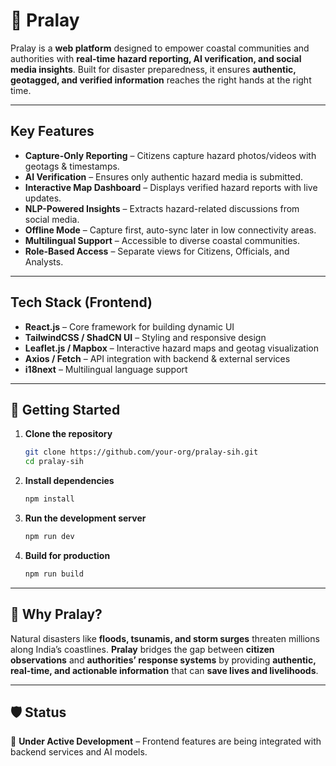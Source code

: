 # 🌊 Pralay   

Pralay is a **web platform** designed to empower coastal communities and authorities with **real-time hazard reporting, AI verification, and social media insights**. Built for disaster preparedness, it ensures **authentic, geotagged, and verified information** reaches the right hands at the right time.  

---

## Key Features  
-  **Capture-Only Reporting** – Citizens capture hazard photos/videos with geotags & timestamps.  
-  **AI Verification** – Ensures only authentic hazard media is submitted.  
-  **Interactive Map Dashboard** – Displays verified hazard reports with live updates.  
-  **NLP-Powered Insights** – Extracts hazard-related discussions from social media.  
-  **Offline Mode** – Capture first, auto-sync later in low connectivity areas.  
-  **Multilingual Support** – Accessible to diverse coastal communities.  
-  **Role-Based Access** – Separate views for Citizens, Officials, and Analysts.  

---

##  Tech Stack (Frontend)  
-  **React.js** – Core framework for building dynamic UI  
-  **TailwindCSS / ShadCN UI** – Styling and responsive design  
-  **Leaflet.js / Mapbox** – Interactive hazard maps and geotag visualization  
-  **Axios / Fetch** – API integration with backend & external services  
-  **i18next** – Multilingual language support  


---

## 🚀 Getting Started  

1. **Clone the repository**  
   ```bash
   git clone https://github.com/your-org/pralay-sih.git
   cd pralay-sih
   ```

2. **Install dependencies**  
   ```bash
   npm install
   ```

3. **Run the development server**  
   ```bash
   npm run dev
   ```

4. **Build for production**  
   ```bash
   npm run build
   ```

---

## 🌊 Why Pralay?  
Natural disasters like **floods, tsunamis, and storm surges** threaten millions along India’s coastlines. **Pralay** bridges the gap between **citizen observations** and **authorities’ response systems** by providing **authentic, real-time, and actionable information** that can **save lives and livelihoods**.  

---

## 🛡️ Status  
🚧 **Under Active Development** – Frontend features are being integrated with backend services and AI models.  
